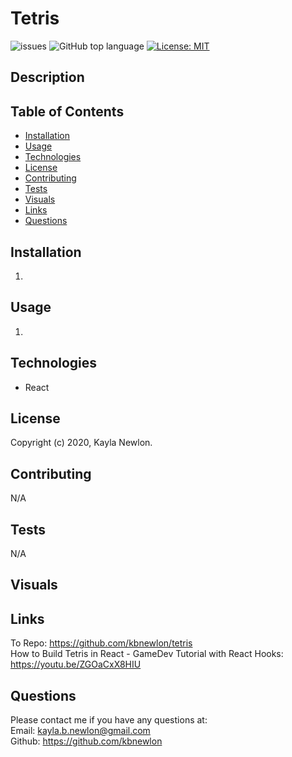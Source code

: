 # Tetris

![issues](https://img.shields.io/github/issues/kbnewlon/tetris)
![GitHub top language](https://img.shields.io/github/languages/top/kbnewlon/tetris)
[![License: MIT](https://img.shields.io/badge/License-MIT-yellow.svg)](https://opensource.org/licenses/MIT)
  
## Description 


## Table of Contents 
* [Installation](#Installation)
* [Usage](#Usage)
* [Technologies](#Technologies)
* [License](#License)
* [Contributing](#Contributing)
* [Tests](#Tests)
* [Visuals](#Visuals)
* [Links](#Links)
* [Questions](#Questions)

## Installation
1. 

## Usage
1. 

## Technologies
* React

## License
Copyright (c) 2020, Kayla Newlon. 

## Contributing 
N/A 

## Tests
N/A

## Visuals



## Links
To Repo: https://github.com/kbnewlon/tetris<br>
How to Build Tetris in React - GameDev Tutorial with React Hooks: https://youtu.be/ZGOaCxX8HIU
 

## Questions 
Please contact me if you have any questions at:
<br>Email: kayla.b.newlon@gmail.com
<br>Github: https://github.com/kbnewlon